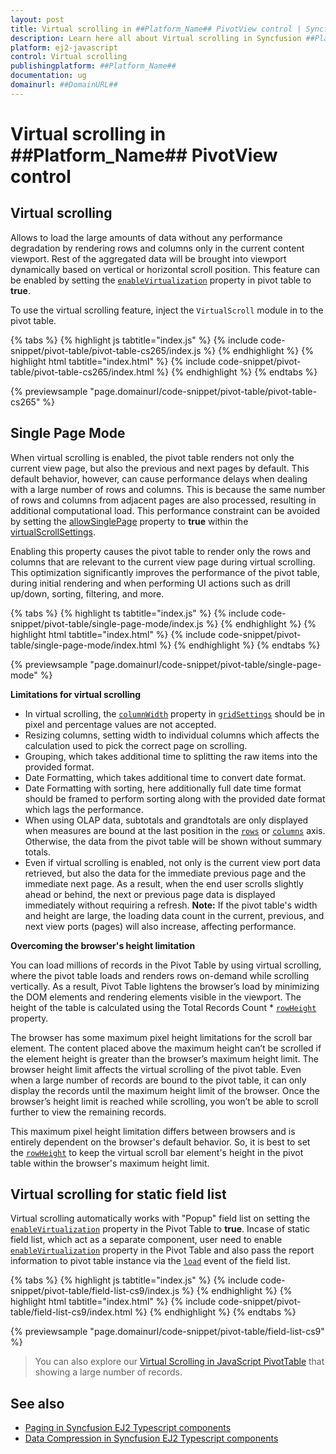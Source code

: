 ```yaml
---
layout: post
title: Virtual scrolling in ##Platform_Name## PivotView control | Syncfusion
description: Learn here all about Virtual scrolling in Syncfusion ##Platform_Name## PivotView control of Syncfusion Essential JS 2 and more.
platform: ej2-javascript
control: Virtual scrolling 
publishingplatform: ##Platform_Name##
documentation: ug
domainurl: ##DomainURL##
---
```


<!-- markdownlint-disable MD036 -->

# Virtual scrolling in ##Platform_Name## PivotView control

## Virtual scrolling

Allows to load the large amounts of data without any performance degradation by rendering rows and columns only in the current content viewport. Rest of the aggregated data will be brought into viewport dynamically based on vertical or horizontal scroll position. This feature can be enabled by setting the [`enableVirtualization`](https://ej2.syncfusion.com/javascript/documentation/api/pivotview/#enablevirtualization) property in pivot table to **true**.

To use the virtual scrolling feature, inject the `VirtualScroll` module in to the pivot table.

{% tabs %}
{% highlight js tabtitle="index.js" %}
{% include code-snippet/pivot-table/pivot-table-cs265/index.js %}
{% endhighlight %}
{% highlight html tabtitle="index.html" %}
{% include code-snippet/pivot-table/pivot-table-cs265/index.html %}
{% endhighlight %}
{% endtabs %}
        
{% previewsample "page.domainurl/code-snippet/pivot-table/pivot-table-cs265" %}

## Single Page Mode

When virtual scrolling is enabled, the pivot table renders not only the current view page, but also the previous and next pages by default. This default behavior, however, can cause performance delays when dealing with a large number of rows and columns. This is because the same number of rows and columns from adjacent pages are also processed, resulting in additional computational load. This performance constraint can be avoided by setting the [allowSinglePage](https://ej2.syncfusion.com/javascript/documentation/api/pivotview/virtualScrollSettings/#allowSinglePage) property to **true** within the [virtualScrollSettings](https://ej2.syncfusion.com/javascript/documentation/api/pivotview/virtualScrollSettings/).

Enabling this property causes the pivot table to render only the rows and columns that are relevant to the current view page during virtual scrolling. This optimization significantly improves the performance of the pivot table, during initial rendering and when performing UI actions such as drill up/down, sorting, filtering, and more.

{% tabs %}
{% highlight ts tabtitle="index.js" %}
{% include code-snippet/pivot-table/single-page-mode/index.js %}
{% endhighlight %}
{% highlight html tabtitle="index.html" %}
{% include code-snippet/pivot-table/single-page-mode/index.html %}
{% endhighlight %}
{% endtabs %}
          
{% previewsample "page.domainurl/code-snippet/pivot-table/single-page-mode" %}

**Limitations for virtual scrolling**

* In virtual scrolling, the [`columnWidth`](https://ej2.syncfusion.com/javascript/documentation/api/pivotview/gridSettings/#columnwidth) property in [`gridSettings`](https://ej2.syncfusion.com/javascript/documentation/api/pivotview/gridSettings/) should be in pixel and percentage values are not accepted.
* Resizing columns, setting width to individual columns which affects the calculation used to pick the correct page on scrolling.
* Grouping, which takes additional time to splitting the raw items into the provided format.
* Date Formatting, which takes additional time to convert date format.
* Date Formatting with sorting, here additionally full date time format should be framed to perform sorting along with the provided date format which lags the performance.
* When using OLAP data, subtotals and grandtotals are only displayed when measures are bound at the last position in the [`rows`](https://ej2.syncfusion.com/javascript/documentation/api/pivotview/dataSourceSettings/#rows) or [`columns`](https://ej2.syncfusion.com/javascript/documentation/api/pivotview/dataSourceSettings/#columns) axis. Otherwise, the data from the pivot table will be shown without summary totals.
* Even if virtual scrolling is enabled, not only is the current view port data retrieved, but also the data for the immediate previous page and the immediate next page. As a result, when the end user scrolls slightly ahead or behind, the next or previous page data is displayed immediately without requiring a refresh. **Note:** If the pivot table's width and height are large, the loading data count in the current, previous, and next view ports (pages) will also increase, affecting performance.

**Overcoming the browser's height limitation**

You can load millions of records in the Pivot Table by using virtual scrolling, where the pivot table loads and renders rows on-demand while scrolling vertically. As a result, Pivot Table lightens the browser’s load by minimizing the DOM elements and rendering elements visible in the viewport. The height of the table is calculated using the Total Records Count * [`rowHeight`](https://ej2.syncfusion.com/javascript/documentation/api/pivotview/gridSettings/#rowheight) property.

The browser has some maximum pixel height limitations for the scroll bar element. The content placed above the maximum height can’t be scrolled if the element height is greater than the browser’s maximum height limit. The browser height limit affects the virtual scrolling of the pivot table. Even when a large number of records are bound to the pivot table, it can only display the records until the maximum height limit of the browser. Once the browser’s height limit is reached while scrolling, you won’t be able to scroll further to view the remaining records.

This maximum pixel height limitation differs between browsers and is entirely dependent on the browser's default behavior. So, it is best to set the [`rowHeight`](https://ej2.syncfusion.com/javascript/documentation/api/pivotview/gridSettings/#rowheight) to keep the virtual scroll bar element's height in the pivot table within the browser's maximum height limit.

## Virtual scrolling for static field list

Virtual scrolling automatically works with "Popup" field list on setting the [`enableVirtualization`](https://ej2.syncfusion.com/javascript/documentation/api/pivotview/#enablevirtualization) property in the Pivot Table to **true**. Incase of static field list, which act as a separate component, user need to enable [`enableVirtualization`](https://ej2.syncfusion.com/javascript/documentation/api/pivotview/#enablevirtualization) property in the Pivot Table and also pass the report information to pivot table instance via the [`load`]((https://ej2.syncfusion.com/javascript/documentation/api/pivotview/#load)) event of the field list.

{% tabs %}
{% highlight js tabtitle="index.js" %}
{% include code-snippet/pivot-table/field-list-cs9/index.js %}
{% endhighlight %}
{% highlight html tabtitle="index.html" %}
{% include code-snippet/pivot-table/field-list-cs9/index.html %}
{% endhighlight %}
{% endtabs %}
        
{% previewsample "page.domainurl/code-snippet/pivot-table/field-list-cs9" %}

> You can also explore our [Virtual Scrolling in JavaScript PivotTable](https://ej2.syncfusion.com/javascript/demos/#/material/pivot-table/virtual-scrolling.html) that showing a large number of records.

## See also

* [Paging in Syncfusion EJ2 Typescript components](./paging)
* [Data Compression in Syncfusion EJ2 Typescript components](./data-compression)